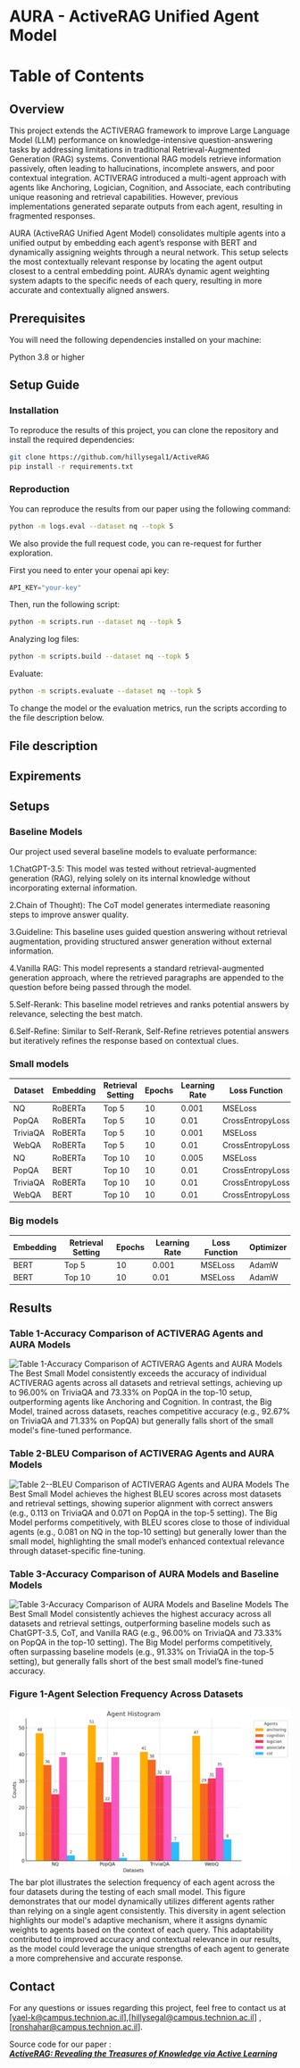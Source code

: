 # AURA - ActiveRAG Unified Agent Model

# Table of Contents




## Overview

This project extends the ACTIVERAG framework to improve Large Language Model (LLM) performance on knowledge-intensive question-answering tasks by addressing limitations in traditional Retrieval-Augmented Generation (RAG) systems. Conventional RAG models retrieve information passively, often leading to hallucinations, incomplete answers, and poor contextual integration. ACTIVERAG introduced a multi-agent approach with agents like Anchoring, Logician, Cognition, and Associate, each contributing unique reasoning and retrieval capabilities. However, previous implementations generated separate outputs from each agent, resulting in fragmented responses.

AURA (ActiveRAG Unified Agent Model) consolidates multiple agents into a unified output by embedding each agent’s response with BERT and dynamically assigning weights through a neural network. This setup selects the most contextually relevant response by locating the agent output closest to a central embedding point. AURA’s dynamic agent weighting system adapts to the specific needs of each query, resulting in more accurate and contextually aligned answers.

## Prerequisites
You will need the following dependencies installed on your machine:

Python 3.8 or higher

## Setup Guide
### Installation
To reproduce the results of this project, you can clone the repository and install the required dependencies:

```bash
git clone https://github.com/hillysegal1/ActiveRAG
pip install -r requirements.txt
```
### Reproduction
You can reproduce the results from our paper using the following command:
```bash
python -m logs.eval --dataset nq --topk 5
```
We also provide the full request code, you can re-request for further exploration.

First you need to enter your openai api key:

```python
API_KEY="your-key"
```

Then, run the following script:

```bash
python -m scripts.run --dataset nq --topk 5
```
Analyzing log files:

```bash
python -m scripts.build --dataset nq --topk 5
```

Evaluate:

```bash
python -m scripts.evaluate --dataset nq --topk 5
```
To change the model or the evaluation metrics, run the scripts according to the file description below. 

## **File description**





## Expirements
## Setups

### Baseline Models
Our project used several baseline models to evaluate performance:

1.ChatGPT-3.5: This model was tested without retrieval-augmented generation (RAG), relying solely on its internal knowledge without incorporating external information. 

2.Chain of Thought): The CoT model generates intermediate reasoning steps to improve answer quality.

3.Guideline: This baseline uses guided question answering without retrieval augmentation, providing structured answer generation without external information.

4.Vanilla RAG: This model represents a standard retrieval-augmented generation approach, where the retrieved paragraphs are appended to the question before being passed through the model. 

5.Self-Rerank: This baseline model retrieves and ranks potential answers by relevance, selecting the best match.

6.Self-Refine: Similar to Self-Rerank, Self-Refine retrieves potential answers but iteratively refines the response based on contextual clues. 


### Small models

| Dataset   | Embedding    | Retrieval Setting | Epochs | Learning Rate | Loss Function    |
|-----------|-----------|-------------------|--------|---------------|------------------|
| NQ        | RoBERTa   | Top 5            | 10     | 0.001         | MSELoss          |
| PopQA     | RoBERTa   | Top 5            | 10     | 0.01          | CrossEntropyLoss |
| TriviaQA  | RoBERTa   | Top 5            | 10     | 0.001         | MSELoss          |
| WebQA     | RoBERTa   | Top 5            | 10     | 0.01          | CrossEntropyLoss |
| NQ        | RoBERTa   | Top 10           | 10     | 0.005         | MSELoss          |
| PopQA     | BERT      | Top 10           | 10     | 0.01          | CrossEntropyLoss |
| TriviaQA  | RoBERTa   | Top 10           | 10     | 0.01          | CrossEntropyLoss |
| WebQA     | BERT      | Top 10           | 10     | 0.01          | CrossEntropyLoss |

### Big models

| Embedding | Retrieval Setting | Epochs | Learning Rate | Loss Function | Optimizer |
|-----------|-------------------|--------|---------------|---------------|-----------|
| BERT      | Top 5            | 10     | 0.001         | MSELoss       | AdamW     |
| BERT      | Top 10           | 10     | 0.01          | MSELoss       | AdamW     |

## Results
### Table 1-Accuracy Comparison of ACTIVERAG Agents and AURA Models
![Table 1-Accuracy Comparison of ACTIVERAG Agents and AURA Models
](fig/Results-1.png)
The Best Small Model consistently exceeds the accuracy of individual ACTIVERAG agents across all datasets and retrieval settings, achieving up to 96.00% on TriviaQA and 73.33% on PopQA in the top-10 setup, outperforming agents like Anchoring and Cognition. In contrast, the Big Model, trained across datasets, reaches competitive accuracy (e.g., 92.67% on TriviaQA and 71.33% on PopQA) but generally falls short of the small model's fine-tuned performance.

### Table 2-BLEU Comparison of ACTIVERAG Agents and AURA Models
![Table 2--BLEU Comparison of ACTIVERAG Agents and AURA Models
](fig/Results-2.png)
The Best Small Model achieves the highest BLEU scores across most datasets and retrieval settings, showing superior alignment with correct answers (e.g., 0.113 on TriviaQA and 0.071 on PopQA in the top-5 setting). The Big Model performs competitively, with BLEU scores close to those of individual agents (e.g., 0.081 on NQ in the top-10 setting) but generally lower than the small model, highlighting the small model’s enhanced contextual relevance through dataset-specific fine-tuning.

### Table 3-Accuracy Comparison of AURA Models and Baseline Models
![Table 3-Accuracy Comparison of AURA Models and Baseline Models
](fig/Results-3.png)
The Best Small Model consistently achieves the highest accuracy across all datasets and retrieval settings, outperforming baseline models such as ChatGPT-3.5, CoT, and Vanilla RAG (e.g., 96.00% on TriviaQA and 73.33% on PopQA in the top-10 setting). The Big Model performs competitively, often surpassing baseline models (e.g., 91.33% on TriviaQA in the top-5 setting), but generally falls short of the best small model’s fine-tuned accuracy.

### Figure 1-Agent Selection Frequency Across Datasets
![fig1](fig/fig1.png)
The bar plot illustrates the selection frequency of each agent across the four datasets during the testing of each small model. This figure demonstrates that our model dynamically utilizes different agents rather than relying on a single agent consistently.
This diversity in agent selection highlights our model's adaptive mechanism, where it assigns dynamic weights to agents based on the context of each query. This adaptability contributed to improved accuracy and contextual relevance in our results, as the model could leverage the unique strengths of each agent to generate a more comprehensive and accurate response.



## Contact
For any questions or issues regarding this project, feel free to contact us at  [yael-k@campus.technion.ac.il],[hillysegal@campus.technion.ac.il] ,[ronshahar@campus.technion.ac.il].

Source code for our paper :  
***[ActiveRAG: Revealing the Treasures of Knowledge via Active Learning](https://arxiv.org/abs/2402.13547v1)***









